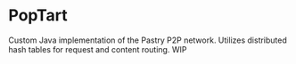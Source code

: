 PopTart
========
Custom Java implementation of the Pastry P2P network. Utilizes distributed hash tables for request and content routing. WIP
